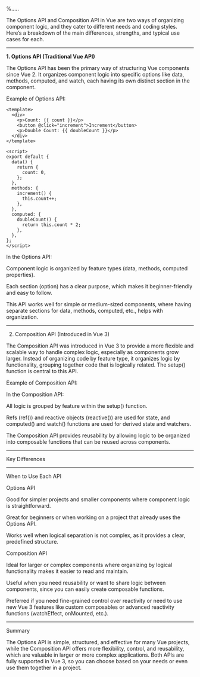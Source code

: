 %..... 



The Options API and Composition API in Vue are two ways of organizing component logic, and they cater to different needs and coding styles. Here’s a breakdown of the main differences, strengths, and typical use cases for each.


---

**1. Options API (Traditional Vue API)**

The Options API has been the primary way of structuring Vue components since Vue 2. It organizes component logic into specific options like data, methods, computed, and watch, each having its own distinct section in the component.

Example of Options API:
```
<template>
  <div>
    <p>Count: {{ count }}</p>
    <button @click="increment">Increment</button>
    <p>Double Count: {{ doubleCount }}</p>
  </div>
</template>

<script>
export default {
  data() {
    return {
      count: 0,
    };
  },
  methods: {
    increment() {
      this.count++;
    },
  },
  computed: {
    doubleCount() {
      return this.count * 2;
    },
  },
};
</script>
```

In the Options API:

Component logic is organized by feature types (data, methods, computed properties).

Each section (option) has a clear purpose, which makes it beginner-friendly and easy to follow.

This API works well for simple or medium-sized components, where having separate sections for data, methods, computed, etc., helps with organization.



---

2. Composition API (Introduced in Vue 3)

The Composition API was introduced in Vue 3 to provide a more flexible and scalable way to handle complex logic, especially as components grow larger. Instead of organizing code by feature type, it organizes logic by functionality, grouping together code that is logically related. The setup() function is central to this API.

Example of Composition API:

<template>
  <div>
    <p>Count: {{ count }}</p>
    <button @click="increment">Increment</button>
    <p>Double Count: {{ doubleCount }}</p>
  </div>
</template>

<script>
import { ref, computed } from 'vue';

export default {
  setup() {
    const count = ref(0);

    const increment = () => {
      count.value++;
    };

    const doubleCount = computed(() => count.value * 2);

    return { count, increment, doubleCount };
  },
};
</script>

In the Composition API:

All logic is grouped by feature within the setup() function.

Refs (ref()) and reactive objects (reactive()) are used for state, and computed() and watch() functions are used for derived state and watchers.

The Composition API provides reusability by allowing logic to be organized into composable functions that can be reused across components.



---

Key Differences


---

When to Use Each API

Options API

Good for simpler projects and smaller components where component logic is straightforward.

Great for beginners or when working on a project that already uses the Options API.

Works well when logical separation is not complex, as it provides a clear, predefined structure.


Composition API

Ideal for larger or complex components where organizing by logical functionality makes it easier to read and maintain.

Useful when you need reusability or want to share logic between components, since you can easily create composable functions.

Preferred if you need fine-grained control over reactivity or need to use new Vue 3 features like custom composables or advanced reactivity functions (watchEffect, onMounted, etc.).



---

Summary

The Options API is simple, structured, and effective for many Vue projects, while the Composition API offers more flexibility, control, and reusability, which are valuable in larger or more complex applications. Both APIs are fully supported in Vue 3, so you can choose based on your needs or even use them together in a project.

